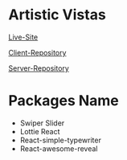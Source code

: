 #  Artistic Vistas

[Live-Site](https://artistic-vistas-auth.web.app/)

[Client-Repository](https://github.com/Mehebul02/Artistic-Vistas-Client)

[Server-Repository](https://github.com/Mehebul02/Artistic-vistas-server)

 # Packages Name
 * Swiper Slider
 * Lottie React
 * React-simple-typewriter
 * React-awesome-reveal
